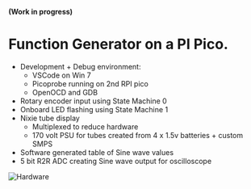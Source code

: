 ****(Work in progress)****
# Function Generator on a PI Pico. #

* Development + Debug environment:
  * VSCode on Win 7
  * Picoprobe running on 2nd RPI pico
  * OpenOCD and GDB
* Rotary encoder input using State Machine 0
* Onboard LED flashing using State Machine 1
* Nixie tube display
  * Multiplexed to reduce hardware
  * 170 volt PSU for tubes created from 4 x 1.5v batteries + custom SMPS
* Software generated table of Sine wave values
* 5 bit R2R ADC creating Sine wave output for oscilloscope

![Hardware](https://user-images.githubusercontent.com/3483157/163587205-dd22d308-fde1-4668-b7d6-f42ee1dcb94b.JPG)
